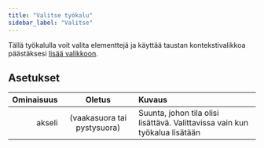 ```yaml
---
title: "Valitse työkalu"
sidebar_label: "Valitse"
---
```



Tällä työkalulla voit valita elementtejä ja käyttää taustan kontekstivalikkoa päästäksesi [lisää valikkoon](../insert).

## Asetukset

| Ominaisuus |           Oletus            | Kuvaus                                                                      |
| ----------:|:---------------------------:|:--------------------------------------------------------------------------- |
|     akseli | (vaakasuora tai pystysuora) | Suunta, johon tila olisi lisättävä. Valittavissa vain kun työkalua lisätään |
